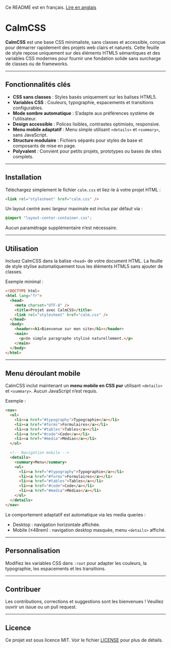 Ce README est en français. [Lire en anglais](README.md)

# CalmCSS

**CalmCSS** est une base CSS minimaliste, sans classes et accessible, conçue pour démarrer rapidement des projets web clairs et naturels. Cette feuille de style repose uniquement sur des éléments HTML5 sémantiques et des variables CSS modernes pour fournir une fondation solide sans surcharge de classes ou de frameworks.

---

## Fonctionnalités clés

* **CSS sans classes** : Styles basés uniquement sur les balises HTML5.
* **Variables CSS** : Couleurs, typographie, espacements et transitions configurables.
* **Mode sombre automatique** : S’adapte aux préférences système de l’utilisateur.
* **Design accessible** : Polices lisibles, contrastes optimisés, responsive.
* **Menu mobile adaptatif** : Menu simple utilisant `<details>` et `<summary>`, sans JavaScript.
* **Structure modulaire** : Fichiers séparés pour styles de base et composants de mise en page.
* **Polyvalent** : Convient pour petits projets, prototypes ou bases de sites complets.

---

## Installation

Téléchargez simplement le fichier `calm.css` et liez-le à votre projet HTML :

```html
<link rel="stylesheet" href="calm.css" />
```

Un layout centré avec largeur maximale est inclus par défaut via :

```css
@import "layout-center-container.css";
```

Aucun paramétrage supplémentaire n’est nécessaire.

---

## Utilisation

Incluez CalmCSS dans la balise `<head>` de votre document HTML. La feuille de style stylise automatiquement tous les éléments HTML5 sans ajouter de classes.

Exemple minimal :

```html
<!DOCTYPE html>
<html lang="fr">
  <head>
    <meta charset="UTF-8" />
    <title>Projet avec CalmCSS</title>
    <link rel="stylesheet" href="calm.css" />
  </head>
  <body>
    <header><h1>Bienvenue sur mon site</h1></header>
    <main>
      <p>Un simple paragraphe stylisé naturellement.</p>
    </main>
  </body>
</html>
```

---

## Menu déroulant mobile

CalmCSS inclut maintenant un **menu mobile en CSS pur** utilisant `<details>` et `<summary>`. Aucun JavaScript n’est requis.

Exemple :

```html
<nav>
  <ul>
    <li><a href="#typography">Typographie</a></li>
    <li><a href="#forms">Formulaires</a></li>
    <li><a href="#tables">Tables</a></li>
    <li><a href="#code">Code</a></li>
    <li><a href="#media">Médias</a></li>
  </ul>

  <!-- Navigation mobile -->
  <details>
    <summary>Menu</summary>
    <ul>
      <li><a href="#typography">Typographie</a></li>
      <li><a href="#forms">Formulaires</a></li>
      <li><a href="#tables">Tables</a></li>
      <li><a href="#code">Code</a></li>
      <li><a href="#media">Médias</a></li>
    </ul>
  </details>
</nav>
```

Le comportement adaptatif est automatique via les media queries :

* Desktop : navigation horizontale affichée.
* Mobile (≤48rem) : navigation desktop masquée, menu `<details>` affiché.

---

## Personnalisation

Modifiez les variables CSS dans `:root` pour adapter les couleurs, la typographie, les espacements et les transitions.

---

## Contribuer

Les contributions, corrections et suggestions sont les bienvenues ! Veuillez ouvrir un issue ou un pull request.

---

## Licence

Ce projet est sous licence MIT. Voir le fichier [LICENSE](LICENSE) pour plus de détails.
